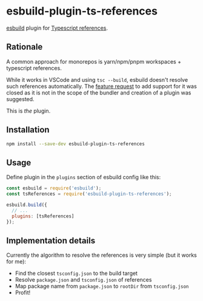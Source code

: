 # esbuild-plugin-ts-references

[esbuild](https://github.com/evanw/esbuild) plugin for [Typescript references](https://www.typescriptlang.org/docs/handbook/project-references.html).

## Rationale

A common approach for monorepos is yarn/npm/pnpm workspaces + typescript references.

While it works in VSCode and using `tsc --build`, esbuild doesn't resolve such references automatically. The [feature request](https://github.com/evanw/esbuild/issues/1250) to add support for it was closed as it is not in the scope of the bundler and creation of a plugin was suggested.

This is *the* plugin.

## Installation

```sh
npm install --save-dev esbuild-plugin-ts-references
```

## Usage

Define plugin in the `plugins` section of esbuild config like this:

```js
const esbuild = require('esbuild');
const tsReferences = require('esbuild-plugin-ts-references');

esbuild.build({
  // ...
  plugins: [tsReferences]
});
```

## Implementation details

Currently the algorithm to resolve the references is very simple (but it works for me):

- Find the closest `tsconfig.json` to the build target
- Resolve `package.json` and `tsconfig.json` of references
- Map package name from `package.json` to `rootDir` from `tsconfig.json`
- Profit!
